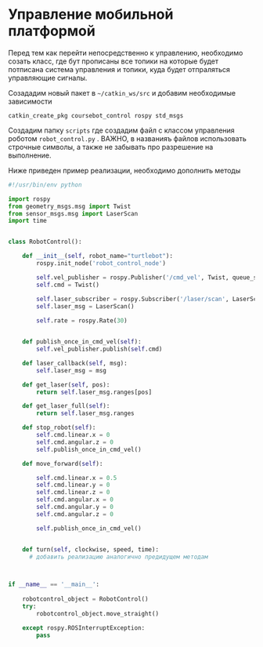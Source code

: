 # Управление мобильной платформой

Перед тем как перейти непосредственно к управлению, необходимо созать класс, где бут прописаны все топики на которые будет потписана система управления и топики, куда будет отпраляться управляющие сигналы.

Созададим новый пакет в `~/catkin_ws/src` и добавим необходимые зависимости

```console
catkin_create_pkg coursebot_control rospy std_msgs
```

Создадим папку `scripts` где создадим файл с классом управления роботом `robot_control.py` . ВАЖНО, в названияъ файлов использовать строчные символы, а также не забывать про разрешение на выполнение.

Ниже приведен пример реализации, необходимо дополнить методы

```python
#!/usr/bin/env python

import rospy
from geometry_msgs.msg import Twist
from sensor_msgs.msg import LaserScan
import time


class RobotControl():

    def __init__(self, robot_name="turtlebot"):
        rospy.init_node('robot_control_node')

        self.vel_publisher = rospy.Publisher('/cmd_vel', Twist, queue_size=1)
        self.cmd = Twist()        

        self.laser_subscriber = rospy.Subscriber('/laser/scan', LaserScan, self.laser_callback)
        self.laser_msg = LaserScan() 
        
        self.rate = rospy.Rate(30)


    def publish_once_in_cmd_vel(self):
        self.vel_publisher.publish(self.cmd)

    def laser_callback(self, msg):
        self.laser_msg = msg

    def get_laser(self, pos):
        return self.laser_msg.ranges[pos]

    def get_laser_full(self):
        return self.laser_msg.ranges

    def stop_robot(self):
        self.cmd.linear.x = 0
        self.cmd.angular.z = 0
        self.publish_once_in_cmd_vel()

    def move_forward(self):

        self.cmd.linear.x = 0.5
        self.cmd.linear.y = 0
        self.cmd.linear.z = 0
        self.cmd.angular.x = 0
        self.cmd.angular.y = 0
        self.cmd.angular.z = 0

        self.publish_once_in_cmd_vel()


    def turn(self, clockwise, speed, time):
      # добавить реализацию аналогично предидущем методам



if __name__ == '__main__':
    
    robotcontrol_object = RobotControl()
    try:
        robotcontrol_object.move_straight()

    except rospy.ROSInterruptException:
        pass
```